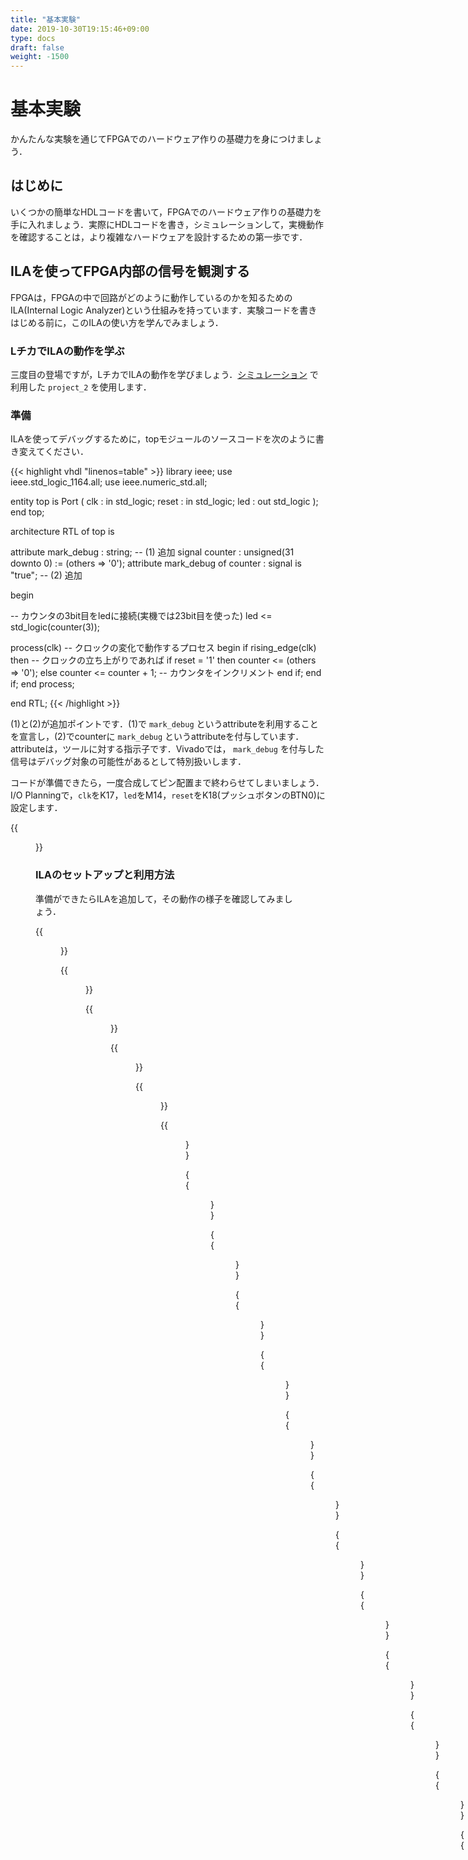```yaml
---
title: "基本実験"
date: 2019-10-30T19:15:46+09:00
type: docs
draft: false
weight: -1500
---
```


# 基本実験

かんたんな実験を通じてFPGAでのハードウェア作りの基礎力を身につけましょう．

## はじめに
いくつかの簡単なHDLコードを書いて，FPGAでのハードウェア作りの基礎力を手に入れましょう．実際にHDLコードを書き，シミュレーションして，実機動作を確認することは，より複雑なハードウェアを設計するための第一歩です．

## ILAを使ってFPGA内部の信号を観測する
FPGAは，FPGAの中で回路がどのように動作しているのかを知るためのILA(Internal Logic Analyzer)という仕組みを持っています．実験コードを書きはじめる前に，このILAの使い方を学んでみましょう．

### LチカでILAの動作を学ぶ
三度目の登場ですが，LチカでILAの動作を学びましょう．[シミュレーション](../simulation) で利用した `project_2` を使用します．

### 準備
ILAを使ってデバッグするために，topモジュールのソースコードを次のように書き変えてください．

{{< highlight vhdl "linenos=table" >}}
 library ieee;
 use ieee.std_logic_1164.all;
 use ieee.numeric_std.all;

 entity top is
    Port ( clk   : in std_logic;
           reset : in std_logic;
           led   : out std_logic
         );
 end top;

 architecture RTL of top is
  
  attribute mark_debug : string; -- (1) 追加
  signal counter : unsigned(31 downto 0) := (others => '0');
  attribute mark_debug of counter : signal is "true"; -- (2) 追加

 begin

  -- カウンタの3bit目をledに接続(実機では23bit目を使った)
  led <= std_logic(counter(3));

  process(clk) -- クロックの変化で動作するプロセス
  begin
    if rising_edge(clk) then -- クロックの立ち上がりであれば
      if reset = '1' then
        counter <= (others => '0');
      else
        counter <= counter + 1; -- カウンタをインクリメント
      end if;
    end if;
  end process;

 end RTL;
{{< /highlight >}}

(1)と(2)が追加ポイントです．(1)で `mark_debug` というattributeを利用することを宣言し，(2)でcounterに `mark_debug` というattributeを付与しています．attributeは，ツールに対する指示子です．Vivadoでは， `mark_debug` を付与した信号はデバッグ対象の可能性があるとして特別扱いします．

コードが準備できたら，一度合成してピン配置まで終わらせてしまいましょう．I/O Planningで，`clk`をK17，`led`をM14，`reset`をK18(プッシュボタンのBTN0)に設定します．

{{<figure src="../basics_figures/VirtualBox_Windows10_19_03_2018_13_59_41.png" class="center" caption="I/O Planningでclk，reset，ledのピン配置を決定する" >}}


### ILAのセットアップと利用方法
準備ができたらILAを追加して，その動作の様子を確認してみましょう．

{{<figure src="../basics_figures/VirtualBox_Windows10_19_03_2018_13_57_01.png" class="center" caption="一度合成する" >}}

{{<figure src="../basics_figures/VirtualBox_Windows10_19_03_2018_13_58_37.png" class="center" caption="合成が終わったらOpen Synthesized Designで合成結果を開く" >}}

{{<figure src="../basics_figures/VirtualBox_Windows10_19_03_2018_14_00_09.png" class="center" caption="LayoutメニューのDebugをクリックしてデバッグビューに変更する" >}}

{{<figure src="../basics_figures/VirtualBox_Windows10_19_03_2018_14_03_37.png" class="center" caption="ILA設定用の画面 \label{fig:debug_mode_view}" >}}

{{<figure src="../basics_figures/VirtualBox_Windows10_19_03_2018_14_03_43.png" class="center" caption="下にある虫みたいなアイコンをクリックしてILA設定用のウィザードを開く" >}}

{{<figure src="../basics_figures/VirtualBox_Windows10_19_03_2018_14_03_58.png" class="center" caption="ILA設定用ウィザードの開始" >}}

{{<figure src="../basics_figures/VirtualBox_Windows10_19_03_2018_14_04_03.png" class="center" caption="mark\_debugを付与したcounterがリストに追加されているので，そのままNextですすむ．ここで新たにILAによる観測対象を追加したい場合には+アイコンをクリックすると信号を選ぶことができる．逆にリストにある信号を対象から取り除きたい場合には，取り除きたい信号を選択して-をクリックする" >}}

{{<figure src="../basics_figures/VirtualBox_Windows10_19_03_2018_14_04_08.png" class="center" caption="ILAで取得するデータ数の設定など．今回はそのままにしてNextですすむ" >}}

{{<figure src="../basics_figures/VirtualBox_Windows10_19_03_2018_14_04_13.png" class="center" caption="サマリの表示．Finishで完了" >}}

{{<figure src="../basics_figures/VirtualBox_Windows10_19_03_2018_14_04_28.png" class="center" caption="ウィザードが閉じてILAの設定は完了．ILAが追加できていることがわかる．あとは，Generate Bitstreamでビットファイルを作成すればよい．" >}}

{{<figure src="../basics_figures/VirtualBox_Windows10_19_03_2018_14_04_33.png" class="center" caption="ILAの設定情報をxdcファイルに保存してよいかの確認．Yesで次のステップにすすむ．" >}}

{{<figure src="../basics_figures/VirtualBox_Windows10_19_03_2018_14_04_44.png" class="center" caption="Generate bitstreamの前に依存する他のタスクを実行します，という確認ダイアログ．Yesで次のステップへ" >}}

{{<figure src="../basics_figures/VirtualBox_Windows10_19_03_2018_14_04_49.png" class="center" caption="合成と配置配線の開始" >}}

{{<figure src="../basics_figures/VirtualBox_Windows10_19_03_2018_14_23_17.png" class="center" caption="無事に合成と配置配線が終了しビットファイルができあがったところ．Open Hardware Managerを選択してOKをクリックすることで，ハードウェアマネージャの起動の手間を省くことができる" >}}

{{<figure src="../basics_figures/VirtualBox_Windows10_19_03_2018_14_23_59.png" class="center" caption="FPGAとパソコンをUSBケーブルで接続してAuto connectで認識させた後，Program Deviceをクリック" >}}

{{<figure src="../basics_figures/VirtualBox_Windows10_19_03_2018_14_24_06.png" class="center" caption="bitファイルはFPGAに，ILAのパソコン側の定義ファイルであるilxはVivadoに読み込ませる．" >}}

{{<figure src="../basics_figures/VirtualBox_Windows10_19_03_2018_14_24_16.png" class="center" caption="書き込み中" >}}

{{<figure src="../basics_figures/VirtualBox_Windows10_19_03_2018_14_24_38.png" class="center" caption="FPGAへのダウンロードが終了した．また，ILAによる動作のモニタ画面が表示された" >}}

{{<figure src="../basics_figures/VirtualBox_Windows10_19_03_2018_14_24_53.png" class="center" caption="二重矢印のアイコンをクリックすると，その時点での値をキャプチャしてくれる" >}}

{{<figure src="../basics_figures/VirtualBox_Windows10_19_03_2018_14_25_07.png" class="center" caption="虫眼鏡アイコンで拡大すると，値が1ずつ増えていることが確認できる" >}}

{{<figure src="../basics_figures/VirtualBox_Windows10_19_03_2018_14_25_21.png" class="center" caption="実機デバッガでは値をキャプチャする条件(トリガ条件)を指定する" >}}

{{<figure src="../basics_figures/VirtualBox_Windows10_19_03_2018_14_25_27.png" class="center" caption="counterの値をトリガ条件に使用することとする" >}}

{{<figure src="../basics_figures/VirtualBox_Windows10_19_03_2018_14_25_34.png" class="center" caption="counterの値がトリガ条件として登録された" >}}

{{<figure src="../basics_figures/VirtualBox_Windows10_19_03_2018_14_25_50.png" class="center" caption="counterが00001000になった時点でキャプチャするように設定．トリガ値を指定したら三角アイコンでキャプチャを開始する" >}}

{{<figure src="../basics_figures/VirtualBox_Windows10_19_03_2018_14_27_49.png" class="center" caption="counterが00001000になった時点のデータをキャプチャすることができた" >}}

{{<figure src="../basics_figures/VirtualBox_Windows10_19_03_2018_14_28_03.png" class="center" caption="トリガにはドントケア(X)を指定することも可能．ここでは下位16bitが3000になるデータを取得するように指定してみる" >}}

{{<figure src="../basics_figures/VirtualBox_Windows10_19_03_2018_14_28_15.png" class="center" caption="上位16bitは指定なく，下位16bitが3000の時点のデータがキャプチャできていることがわかる" >}}

### ILA挿入すると回路は変わる
重要な点ですが，ILAを挿入すると，挿入前とは異なるハードウェアになることを理解しておく必要があります．ILA向けのリソース使用量が増えるのはもちろん，観測対象の信号の接続関係も変化します．また観測のために残すべきレジスタの都合で最適化の結果もかわってきます．

たとえば，図\ref{fig:without_mark_debug}は，counterにmark\_debugアトリビュートを付与せずに合成した場合のデバッグビューです．3bit目をledに接続し，それ以上のbit数の値は利用さていないため，ばっさりと回路が小さくなっていることがわかります．

しかし，mark\_debugアトリビュートを付与して合成した場合には，もちろん最適化するわけにはいかないため，図\ref{fig:debug_mode_view}のように要/不要にかかわらず32bit分すべてのレジスタが回路として生成されています．

{{<figure src="../basics_figures/VirtualBox_Windows10_19_03_2018_14_00_24.png" class="center" caption="counterにmark\_debugがない場合 \label{fig:without_mark_debug}" >}}

## VIO使ってFPGA内部の信号を制御する
ILAに加えて，もう一つ便利なIPコアであるVIO(Virtual Input/Output)を紹介します．VIOを使うとFPGA内部のレジスタの値を読み書きすることができます．

### 


## 基本実験の準備
FPGAを使った実験をする前に，動作の様子を確認しながら実験できるように簡単なテンプレートモジュールを用意しておくことにします．
ここで作るのは，図\ref{fig:experiment_template}のように4bitの入力と4bitの出力ポートで構成されるモジュールです．
ZYBOのDIPスイッチSW0〜SW3を4bitの入力に，LED LD0〜LD3を4bitの出力にマッピングすることにします．

{{<figure src="../basics_figures/experiment_template.png" class="center" caption="n{実験用の簡単なテンプレートモジュール \label{fig:experiment_template}" >}}

次のような内容のVHDLファイルを用意します．

{{< highlight vhdl "linenos=table" >}}
library ieee;

use ieee.std_logic_1164.all;
use ieee.numeric_std.all;

entity top is
  port (
    CLK : in  std_logic;
    SW  : in  std_logic_vector(3 downto 0);
    LD  : out std_logic_vector(3 downto 0)
    );
end entity top;

architecture RTL of top is

  signal sw_d0 : std_logic_vector(3 downto 0);
  signal sw_d1 : std_logic_vector(3 downto 0);
  
begin

  LD <= sw_d1;
  
  process(CLK)
  begin
    if rising_edge(CLK) then
      sw_d0 <= SW;
      sw_d1 <= sw_d0;
    end if;
  end process;
  
end RTL;
{{< /highlight >}}

ピン定義も用意しましょう．第3章で紹介したようにGUIで設定することもできますが，スクリプトファイルでピン定義を決めることもできます．実験に使用するZYBO Z7-20の全てのI/O定義は\url{https://github.com/Digilent/digilent-xdc/blob/master/Zybo-Z7-Master.xdc}にまとまっています．URL先の情報に基づいて，使用するピンの定義をまとめると次のようになります．top.xdcなどと，拡張子を.xdcとしてファイルに保存します．
{{< highlight vhdl "linenos=table" >}}
set_property -dict {PACKAGE_PIN K17 IOSTANDARD LVCMOS33 } [get_ports {CLK}];
create_clock -add -name clk_pin -period 8.00 -waveform {0 4} [get_ports {CLK}];

set_property -dict {PACKAGE_PIN G15 IOSTANDARD LVCMOS33} [get_ports {SW[0]}];
set_property -dict {PACKAGE_PIN P15 IOSTANDARD LVCMOS33} [get_ports {SW[1]}];
set_property -dict {PACKAGE_PIN W13 IOSTANDARD LVCMOS33} [get_ports {SW[2]}];
set_property -dict {PACKAGE_PIN T16 IOSTANDARD LVCMOS33} [get_ports {SW[3]}];

set_property -dict {PACKAGE_PIN M14 IOSTANDARD LVCMOS33} [get_ports {LD[0]}];
set_property -dict {PACKAGE_PIN M15 IOSTANDARD LVCMOS33} [get_ports {LD[1]}];
set_property -dict {PACKAGE_PIN G14 IOSTANDARD LVCMOS33} [get_ports {LD[2]}];
set_property -dict {PACKAGE_PIN D18 IOSTANDARD LVCMOS33} [get_ports {LD[3]}];
{{< /highlight >}}

作成したVHDLファイルと定義ファイルをプロジェクトに追加して合成し，できあがったbitファイルをZYBO Z7-20に書きこみましょう．DIPスイッチをオン・オフすることでLEDが点灯，消灯するはずです．

## 基本演算の動作を確認してみよう
基本的な論理演算である，AND/OR/XORの動作を実機のILAを使って確認してみましょう．

AND/OR/XOR/NOTの動作を確認するためのモジュールとして次のようなモジュールを用意します．
名前は `logic_test.vhd` として保存することにします．
{{< highlight vhdl "linenos=table" >}}
library ieee;

use ieee.std_logic_1164.all;
use ieee.numeric_std.all;

entity logic_test is
  port (
    CLK   : in  std_logic;
    a, b  : in  std_logic;
    q_and : out std_logic;
    q_or  : out std_logic;
    q_xor : out std_logic;
    q_not : out std_logic
    );
end entity logic_test;

architecture RTL of logic_test is

  attribute mark_debug : string;

  q_and_i : std_logic;
  q_or_i  : std_logic;
  q_xor_i : std_logic

  attribute mark_debug of q_and_i : signal is "true";
  attribute mark_debug of q_or_i  : signal is "true";
  attribute mark_debug of q_xor_i : signal is "true";
  attribute mark_debug of q_not_i : signal is "true";
  
begin

  q_and <= q_and_i;
  q_or  <= q_or_i;
  q_xor <= q_xor_i;
  q_not <= q_not_i;

  process(CLK)
  begin
    if rising_edge(CLK) then
      q_and_i <= a and b;
      q_or_i  <= a or b;
      q_xor_i <= a and b;
      q_not_i <= xor a;
    end if;
  end process;
  
end RTL;
{{< /highlight >}}

先に用意したテンプレートに組み込んで，実機で動作を確認するために，`top.vhd` を次のように変更します．

{{< highlight vhdl "linenos=table" >}}
library ieee;

use ieee.std_logic_1164.all;
use ieee.numeric_std.all;

entity top is
  port (
    CLK : in  std_logic;
    SW  : in  std_logic_vector(3 downto 0);
    LD  : out std_logic_vector(3 downto 0)
    );
end entity top;

architecture RTL of top is

  signal sw_d0 : std_logic_vector(3 downto 0);
  signal sw_d1 : std_logic_vector(3 downto 0);
  
  component logic_test
    port (
      CLK   : in  std_logic;
      a, b  : in  std_logic;
      q_and : out std_logic;
      q_or  : out std_logic;
      q_xor : out std_logic;
      q_not : out std_logic
      );
  end component logic_test;
  
begin

  -- LD <= sw_d1;
  
  process(CLK)
  begin
    if rising_edge(CLK) then
      sw_d0 <= SW;
      sw_d1 <= sw_d0;
    end if;
  end process;

  U : logic_test port map(
    CLK   => CLK,
    a     => sw_d1(0),
    b     => sw_d1(1),
    q_and => LD(0),
    q_or  => LD(1),
    q_xor => LD(2),
    q_not => LD(3)
    );
  
end RTL;
{{< /highlight >}}

## ランダムな振る舞いを実現する擬似乱数の生成
ゲームなどで，ランダムな振る舞いをさせたいときに用いられるのが乱数です．本物の乱数を作るのは非常に難しいため，一般的には数式で導いた擬似乱数で代用します．ソフトウェアで乱数を作成する場合は，rand関数などを呼び出すことで乱数系列に従って生成された値を利用できます．

乱数系列の作り方には，いろいろな方法があります．今回は，ビット操作の練習として，シフトとXOR演算のみで構成できるXORSHIFT法(参考文献1)に基づく乱数生成器を実装してみましょう．32ビットのXORSHIFT法による乱数生成をCで記述すると，

{{< highlight vhdl "linenos=table" >}}
 unsigned long xor() {
  static unsigned long y=2463534242;
  y ^= (y << 13);
  y ^= (y >> 17);
  return (y ^= (y<<5));
 }
{{< /highlight >}}

という関数になります．
この関数と同等の操作をするハードウェア・モジュールを作成し，シミュレーションと実機で動作を確認してみましょう．

{{< highlight vhdl "linenos=table" >}}
library ieee;

use ieee.std_logic_1164.all;
use ieee.numeric_std.all;

entity xorshift is
  port (
    CLK   : in  std_logic;
    Q     : out std_logic_vector(31 downto 0)
    );
end entity xorshift;

architecture RTL of xorshift is

  attribute mark_debug : string;

  -- 2463534242 = 0x92d68ca2
  signal y : std_logic_vector(63 downto 0) := X"0000000092d68ca2";
  signal y0_d, y1_d : std_logic_vector(63 downto 0);

  attribute mark_debug of y : signal is "true";
  attribute mark_debug of y0_d : signal is "true";
  attribute mark_debug of y1_d : signal is "true";
  
begin

  Q <= y(31 downto 0);

  process(CLK)
    variable y0 : std_logic_vector(63 downto 0);
    variable y1 : std_logic_vector(63 downto 0);
  begin
    if rising_edge(CLK) then
      -- y ^= (y << 13);
      y0 := y xor (y(63-13 downto 0) & "0000000000000");
      -- y ^= (y >> 17);
      y1 := y0 xor ("00000000000000000" & y0(63 downto 17));
      -- y ^= (y << 5);
      y <= y1 xor (y1(63-5 downto 0) & "00000");
      
      -- to debug
      y0_d <= y0;
      y1_d <= y1;
    end if;
  end process;
  
end RTL;
{{< /highlight >}}


{{< highlight vhdl "linenos=table" >}}
library ieee;

use ieee.std_logic_1164.all;
use ieee.numeric_std.all;

entity top is
  port (
    CLK : in  std_logic;
    SW  : in  std_logic_vector(3 downto 0);
    LD  : out std_logic_vector(3 downto 0)
    );
end entity top;

architecture RTL of top is

  signal sw_d0 : std_logic_vector(3 downto 0);
  signal sw_d1 : std_logic_vector(3 downto 0);

  component xorshift
    port (
      CLK   : in  std_logic;
      Q     : out std_logic_vector(31 downto 0)
      );
  end component xorshift;

begin

  -- LD <= sw_d1;
  
  process(CLK)
  begin
    if rising_edge(CLK) then
      sw_d0 <= SW;
      sw_d1 <= sw_d0;
    end if;
  end process;

  U : xorshift
    port map(
      CLK            => CLK,
      Q(3 downto 0)  => LD(3 downto 0),
      Q(31 downto 4) => open
      );

end RTL;
{{< /highlight >}}
  

## ビット加算器を作ってみよう
ビット加算器，つまり足算の基本要素を作ってみましょう．ビット加算器では，足される数，足す数，および，繰り上がりの3bitの入力から，その桁の結果と繰り上がりの2bitを出力します．全加算器は半加算器2個とORで作ることができます．
以下のリストを参考に，加算器が正しく動作することをシミュレータおよびILAを使って実機で確認してください．

{{< highlight vhdl "linenos=table" >}}
-- 半加算器
library ieee;
use ieee.std_logic_1164.all;
use ieee.numeric_std.all;

entity half_addr is
  port ( a : in std_logic;
         b : in std_logic;
         s : out std_logic;
         c : out std_logic
         );
end half_addr;

architecture RTL of half_addr is
  
  attribute mark_debug : string;

  signal s_i : std_logic;
  signal c_i : std_logic;

  attribute mark_debug of s_i : signal is "true";
  attribute mark_debug of c_i  : signal is "true";

begin

  s <= s_i;
  c <= c_i;

  process(a, b)
  begin
    s_i <= a xor b;
    c_i <= a and b;
  end process;

end RTL;
{{< /highlight >}}

{{< highlight vhdl "linenos=table" >}}
-- 全加算器
library ieee;
use ieee.std_logic_1164.all;
use ieee.numeric_std.all;

entity full_addr is
  Port ( a : in std_logic;
         b : in std_logic;
         ci : in std_logic;
         s : out std_logic;
         co : out std_logic
         );
end full_addr;

architecture RTL of full_addr is
  
  attribute mark_debug : string;

  signal s_i : std_logic;
  signal co_i  : std_logic;

  attribute mark_debug of s_i : signal is "true";
  attribute mark_debug of co_i  : signal is "true";

  component half_addr
    Port ( a : in std_logic;
           b : in std_logic;
           s : out std_logic;
           c : out std_logic
           );
  end component half_addr;

  signal s0 : std_logic;
  signal c0 : std_logic;
  signal c1 : std_logic;

begin

  s <= s_i;
  co <= co_i;

  U0: half_addr port map( a => a, b => b, s => s0, c => c0);
  U1: half_addr port map( a => s0, b => ci, s => s_i, c => c1);
  co_i <= c0 or c1;

end RTL;
{{< /highlight >}}


## HDLの四則演算を試してみよう
VHDLやVerilog HDLでは，加算器のレベルでハードウェアを設計する必要はなく，実際には定義されている算術演算を利用することができます．+/-/*の動作をシミュレータおよび実機で確認してみてください．

たとえば，次のようなVHDLコードを書いて試すことができます．
{{< highlight vhdl "linenos=table" >}}
library ieee;
use ieee.std_logic_1164.all;
use ieee.numeric_std.all;

entity arith_test is
  port (
    a          : in  std_logic_vector(1 downto 0);
    b          : in  std_logic_vector(1 downto 0);
    q_a_add_b  : out std_logic_vector(2 downto 0);
    q_a_sub_b  : out std_logic_vector(2 downto 0);
    q_a_mult_b : out std_logic_vector(3 downto 0)
  );
end arith_test;

architecture RTL of arith_test is
  
  attribute mark_debug : string;

  signal q_a_add_b_i  : unsigned(2 downto 0);
  signal q_a_sub_b_i  : unsigned(2 downto 0);
  signal q_a_mult_b_i : unsigned(3 downto 0);

  attribute mark_debug of q_a_add_b_i : signal is "true";
  attribute mark_debug of q_a_sub_b_i : signal is "true";
  attribute mark_debug of q_a_mult_b_i : signal is "true";

begin

  q_a_add_b  <= std_logic_vector(q_a_add_b_i);
  q_a_sub_b  <= std_logic_vector(q_a_sub_b_i);
  q_a_mult_b <= std_logic_vector(q_a_mult_b_i);

  process(a, b)
  begin
    q_a_add_b_i  <= unsigned('0' & a) + unsigned('0' & b);
    q_a_sub_b_i  <= unsigned('0' & a) - unsigned('0' & b);
    q_a_mult_b_i <= unsigned(a) * unsigned(b);
  end process;
  
end RTL;
{{< /highlight >}}


## 合計値の計算
算術演算の応用問題として，与えられたデータ(たとえば32ビットのビット列)の中に，1がいくつあるかを数えて値を返すというモジュールを作成してみましょう．たとえば，0x00000001の場合はビット列の中に1は1個，0xAAAAAAAAの場合は16個という値を出力する，モジュールです．

もちろん逐次的に，1クロックで1bitずつ'0'か'1'かを検査するという，ソフトウェア的な実装も考えられますが，ここでは，入力された値に対して即座に結果を返す組み合わせ回路として設計し，シミュレーションと実機で動作を確認してみてください．

たとえば，次のようなVHDLコードを書いて試すことができます．
{{< highlight vhdl "linenos=table" >}}
library ieee;
use ieee.std_logic_1164.all;
use ieee.numeric_std.all;

entity bitcount is
  port (
    a : in  std_logic_vector(31 downto 0);
    q : out std_logic_vector(4 downto 0)
  );
end bitcount;

architecture RTL of bitcount is
  
  attribute mark_debug : string;

  signal q_i  : unsigned(4 downto 0);
  attribute mark_debug of q_i : signal is "true";

begin

  q <= std_logic_vector(q_i);

  process(a)
    variable sum : integer := 0;
  begin
    sum := 0;
    for i in 0 to a'length-1 loop
      if a(i) = '1' then
        sum := sum + 1;
      end if;
    end loop;
    q_i <= to_unsigned(sum, q_i'length);
  end process;
  
end RTL;
{{< /highlight >}}


## PWM

ある値を，1bitの信号の'1'と'0'の幅で表現するPWMという変調方式があります．
ディジタルで簡単に信号の強度を変える方法としてもよく利用されます．

次のVHDLコードは，PWMを実装してみた例です．
{{< highlight vhdl "linenos=table" >}}
library ieee;
use ieee.std_logic_1164.all;
use ieee.numeric_std.all;

entity pwm is
  port (
    clk : in  std_logic;
    a   : in  std_logic_vector(3 downto 0);
    d   : in  std_logic;
    q   : out std_logic
  );
end pwm;

architecture RTL of pwm is
  
  attribute mark_debug : string;
  
  signal counter : unsigned(3 downto 0) := (others => '0');
  signal q_i     : std_logic := '0';
  
  attribute mark_debug of q_i     : signal is "true";
  attribute mark_debug of counter : signal is "true";

begin

  q <= q_i;

  process(clk)
  begin
    if rising_edge(clk) then
      counter <= counter + 1;
      if counter >= unsigned(a) and unsigned(a) < 15 then
        q_i <= d;
      else
        q_i <= not d;
      end if;
    end if;
  end process;
  
end RTL;
{{< /highlight >}}


次のようにスイッチをPWMの幅に，出力をLEDに割り当てて合成したときの動作を
実機で確認してみましょう．
{{< highlight vhdl "linenos=table" >}}
library ieee;
use ieee.std_logic_1164.all;
use ieee.numeric_std.all;

entity top is
  port (
    CLK : in  std_logic;
    SW  : in  std_logic_vector(3 downto 0);
    LD  : out std_logic_vector(3 downto 0)
    );
end entity top;

architecture RTL of top is
  signal sw_d0 : std_logic_vector(3 downto 0);
  signal sw_d1 : std_logic_vector(3 downto 0);
  component pwm
    port (
      clk : in  std_logic;
      a   : in  std_logic_vector(3 downto 0);
      d   : in  std_logic;
      q   : out std_logic
      );
  end component pwm;
  signal pwm_q : std_logic;
begin

  process(CLK)
  begin
    if rising_edge(CLK) then
      sw_d0 <= SW;
      sw_d1 <= sw_d0;
    end if;
  end process;

  U: pwm
    port map(
      clk => clk,
      a   => sw_d1,
      d   => '1',
      q   => pwm_q
      );
  LD(0) <= pwm_q;
  LD(1) <= pwm_q;
  LD(2) <= pwm_q;
  LD(3) <= pwm_q;
end RTL;
{{< /highlight >}}
  

## ステートマシンの作り方と利用方法
基本実験の最後に，ハードウェア・プログラミングで逐次的に処理するために必要不可欠な概念であるステート・マシンと，その実装方法を学びましょう．ハードウェアでは処理を並列に実行できますが，世の中には順番にしか実行できない物事もたくさんあります．たとえば，そうめんを茹でるとき，鍋の水がまだ湯になる前に並行してそうめんを鍋に入れても，とても食べられるものはできあがりません．何事でも順序を守ることが大事なときもありますよね．

### ときには逐次的な処理(=何かをしてから何かをする)が必要

何かを実行し，その次に何かを実行し，その次に...，という決まった手順に従った処理の実装は，ソフトウェアによく見られます．たとえば，そうめんをゆでるときには，

 - 鍋に水を入れる
 - 鍋を火にかける
 - 沸騰するまで待つ
 - そうめんを入れる
 - 1分くらい待つ
 - 十分やわらかいか確認する
 - やわらかくなったら取り出して，できあがり
 
という手順が必要となります．ソフトウェアであれば，このような手順をそのままプログラミング言語で記述して実装できます．しかし，ハードウェア・プログラミングでは逐次的な処理をそのまま記述できません．逐次的に処理を進めることそのものを自分で記述する必要があります．これを簡単に扱う道具がステート・マシン(状態遷移機械)です．

### ステート・マシンとは
図\ref{fig:statemachine_example}は，そうめんをゆでる手順をステート・マシン的に表現した例です．楕円は「状態」を矢印は「状態遷移」を示しています．矢印に条件が書かれている場合は，その条件が満たされたときだけ状態が遷移する，ということを意味します．

{{<figure src="../basics_figures/statemachine_example.png" class="center" caption="n{そうめんを茹でる流れをステートマシン的に表現してみた例．\label{fig:statemachine_example}" >}}


ステート・マシンとは，処理を「状態」と「状態遷移」で抽象化した概念です．列挙された状態を定義された状態遷移に従って順々にたどっていくことで所望の処理が実現できます．各状態での処理を定義することで，逐次的な処理をステート・マシンを使って記述できます．

### ハードウェア・プログラミングと相性の良いステート・マシン
ステート・マシンをハードウェア・プログラミングで実装するのは意外と簡単です．そうめんを茹でる手順をハードウェア記述言語の一つであるVHDLで記述した擬似コードを示します．
各状態を `std_logic_vector` 型の変数 `state` で管理しています． `state` の値が各状態に対応しています．変数stateをクロックごとに参照し，その時点で実行すべき処理を判断します．各状態では，次の状態に遷移するための条件判断と，遷移のための状態変数の更新を行います．

{{< highlight vhdl "linenos=table" >}}
---------------------------------------------------------
-- そうめんをゆでるステートマシンの擬似コード
---------------------------------------------------------
architecture RTL of somen

  signal state : std_logic_vector(2 downto 0) := (others => '0');

  process(clk)
  begin
    if rising_edge(clk) then
      case conv_integer(state) -- 変数「state」によって状態の場合分けをする
        when 0 =>
          鍋に水をいれる
          state <= conv_std_logic_vector(1, 3);
        when 1 =>
          鍋を火をかける
          state <= conv_std_logic_vector(2, 3);
        when 2 =>
          if 水が湧いたか？ = true then
            state <= conv_std_logic_vector(3, 3);
          end if;
        when 3 =>
          そうめんをいれる
          state <= conv_std_logic_vector(4, 3);
        when 4 =>
          if 時間 = 1分 then
            state <= conv_std_logic_vector(5, 3);
          end if;
        when 5 =>
          if やわらかさが十分か？ = true then
            state <= conv_std_logic_vector(6, 3);
          end if;
        when 6 =>
          -- おしまい
        when others => -- 「上記以外のその他」に相当．これで，全条件を列挙できた．
          null;
      end case; 
    end if;
  end process;

end RTL;
{{< /highlight >}}

ところで，リスト1のコードには，0，1，2，...という状態を識別するための番号が振られています．これらの値に意味はなく，単にほかと区別するために便宜的に付けられたマジック・ナンバです．マジック・ナンバはコードの可読性を下げ，後の変更を加えづらくします．ソフトウェアでもマジック・ナンバは忌み嫌われるように，ハードウェア・プログラミングでもできれば避けたいものです．

VHDLでは自分で型を定義することで，Verilogではdefineやlocalparamを使って値に名前を付けることで，ソース・コードからマジック・ナンバを取り除くことができます．VHDLで状態を表す型を定義して，マジック・ナンバをなくした例が次の通りです．

{{< highlight vhdl "linenos=table" >}}
---------------------------------------------------------
-- そうめんをゆでるステートマシンの擬似コード
-- 状態変数のための型を定義しマジックナンバをなくしたバージョン
---------------------------------------------------------
architecture RTL of somen

  -- 状態を表わす型を定義する．これは，enumのような列挙型に相当．
  type StateType is (WATER, FIRE, HOT_WATER, PUT_SOMEN, WAIT_A_MIN, BOIL, FIN)
  signal state : StateType := WATER;

  process(clk)
  begin
    if rising_edge(clk) then
      case conv_integer(state)
        when WATER =>
          鍋に水をいれる
          state <= FIRE;
        when FIRE =>
          鍋を火をかける
          state <= HOT_WATER;
        when HOT_WATER =>
          if "水が湧いたか？ = true" then
            state <= PUT_SOMEN;
          end if;
        when PUT_SOMEN =>
          そうめんをいれる
          state <= WAIT_A_MIN;
        when WAIT_A_MIN =>
          if 時間 = 1分 then
            state <= BOIL
          end if;
        when BOIL =>
          if やわらかさが十分か？ = true then
            state <= conv_std_logic_vector(6, 3);
          end if;
        when FIN =>
          -- おしまい
        when others =>
          null;
      end case; 
    end if;
  end process;

end RTL;
{{< /highlight >}}

次のリストを参考に，ステートマシンを利用したハードウェアを設計し，動作をシミュレーションとILAで確認してみてください．

{{< highlight vhdl "linenos=table" >}}
library ieee;
use ieee.std_logic_1164.all;
use ieee.numeric_std.all;

entity stmt_test is
  port ( clk : in std_logic;
         a,b : in std_logic;
         led : out std_logic_vector(2 downto 0)
       );
end stmt_test;

architecture RTL of stmt_test is
  attribute mark_debug : string;

  signal led_i : std_logic_vector(2 downto 0) := (others => '0');
  attribute mark_debug of led_i : signal is "true";

  type StateType is (BLACK, RED, GREEN, BLUE);
  signal state : StateType := BLACK;

  signal a_d, b_d : std_logic := '0';
  signal a_rising, b_rising : std_logic := '0';

begin

  led <= led_i;
  a_rising <= '1' when a_d = '0' and a = '1' else '0';
  b_rising <= '1' when b_d = '0' and b = '1' else '0';
  
  process(clk)
  begin
    if rising_edge(clk) then
      a_d <= a;
      b_d <= b;

      case state is
      when BLACK =>
        led_i <= "000";
        if a_rising = '1' then
          state <= RED;
        elsif b_rising = '1' then
          state <= BLUE;
        end if;
      when RED =>
        led_i <= "001";
        if a_rising = '1' then
          state <= GREEN;
        elsif b_rising = '1' then
          state <= BLACK;
        end if;
      when GREEN =>
        led_i <= "010";
        if a_rising = '1' then
          state <= BLUE;
        elsif b_rising = '1' then
          state <= RED;
        end if;
      when BLUE =>
        led_i <= "100";
        if a_rising = '1' then
          state <= BLACK;
        elsif b_rising = '1' then
          state <= GREEN;
        end if;
      when others =>
        led_i <= "000";
        state <= BLACK;
     end case;
    end if;
  end process;
end RTL;
{{< /highlight >}}

## 参考文献

 1. George Marsaglia, "Xorshift RNGs", The Florida State University, \url{http://www.jstatsoft.org/v08/i14}


